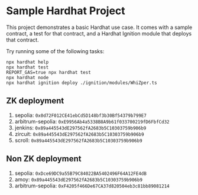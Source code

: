 # Sample Hardhat Project

This project demonstrates a basic Hardhat use case. It comes with a sample contract, a test for that contract, and a Hardhat Ignition module that deploys that contract.

Try running some of the following tasks:

```shell
npx hardhat help
npx hardhat test
REPORT_GAS=true npx hardhat test
npx hardhat node
npx hardhat ignition deploy ./ignition/modules/WhiZper.ts
```

## ZK deployment
1. sepolia: `0x0d72F012CE41ebCd5D148bf3b30Bf54379b799E7`
2. arbitrum-sepolia: `0xE9956Ab4a5338B8A9b61f033700219fD6FbfCd32`
3. jenkins: `0x89a445543dE297562fA2683b5C10303759b906b9`
4. zircuit: `0x89a445543dE297562fA2683b5C10303759b906b9`
5. scroll: `0x89a445543dE297562fA2683b5C10303759b906b9`

## Non ZK deployment
1. sepolia: `0xDce69DC9a55B79C84022BA5402496F64A12FE4dB`
2. amoy: `0x89a445543dE297562fA2683b5C10303759b906b9`
3. arbitrum-sepolia: `0xF4205f466De67CA37d820504eb3c81bb89081214`